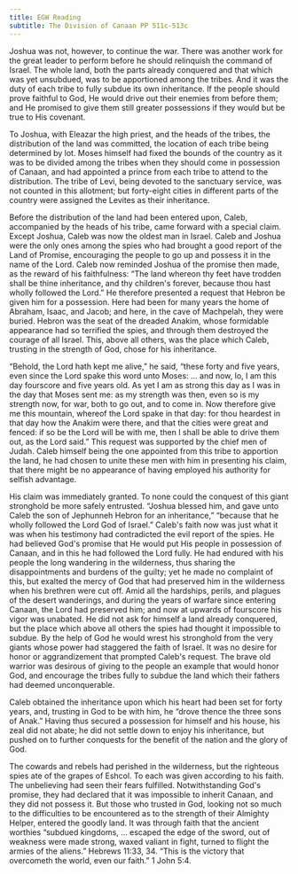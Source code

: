```yaml
---
title: EGW Reading
subtitle: The Division of Canaan PP 511c-513c
---
```


Joshua was not, however, to continue the war. There was another work for the great leader to perform before he should relinquish the command of Israel. The whole land, both the parts already conquered and that which was yet unsubdued, was to be apportioned among the tribes. And it was the duty of each tribe to fully subdue its own inheritance. If the people should prove faithful to God, He would drive out their enemies from before them; and He promised to give them still greater possessions if they would but be true to His covenant.

To Joshua, with Eleazar the high priest, and the heads of the tribes, the distribution of the land was committed, the location of each tribe being determined by lot. Moses himself had fixed the bounds of the country as it was to be divided among the tribes when they should come in possession of Canaan, and had appointed a prince from each tribe to attend to the distribution. The tribe of Levi, being devoted to the sanctuary service, was not counted in this allotment; but forty-eight cities in different parts of the country were assigned the Levites as their inheritance.

Before the distribution of the land had been entered upon, Caleb, accompanied by the heads of his tribe, came forward with a special claim. Except Joshua, Caleb was now the oldest man in Israel. Caleb and Joshua were the only ones among the spies who had brought a good report of the Land of Promise, encouraging the people to go up and possess it in the name of the Lord. Caleb now reminded Joshua of the promise then made, as the reward of his faithfulness: “The land whereon thy feet have trodden shall be thine inheritance, and thy children's forever, because thou hast wholly followed the Lord.” He therefore presented a request that Hebron be given him for a possession. Here had been for many years the home of Abraham, Isaac, and Jacob; and here, in the cave of Machpelah, they were buried. Hebron was the seat of the dreaded Anakim, whose formidable appearance had so terrified the spies, and through them destroyed the courage of all Israel. This, above all others, was the place which Caleb, trusting in the strength of God, chose for his inheritance.

“Behold, the Lord hath kept me alive,” he said, “these forty and five years, even since the Lord spake this word unto Moses: ... and now, lo, I am this day fourscore and five years old. As yet I am as strong this day as I was in the day that Moses sent me: as my strength was then, even so is my strength now, for war, both to go out, and to come in. Now therefore give me this mountain, whereof the Lord spake in that day: for thou heardest in that day how the Anakim were there, and that the cities were great and fenced: if so be the Lord will be with me, then I shall be able to drive them out, as the Lord said.” This request was supported by the chief men of Judah. Caleb himself being the one appointed from this tribe to apportion the land, he had chosen to unite these men with him in presenting his claim, that there might be no appearance of having employed his authority for selfish advantage.

His claim was immediately granted. To none could the conquest of this giant stronghold be more safely entrusted. “Joshua blessed him, and gave unto Caleb the son of Jephunneh Hebron for an inheritance,” “because that he wholly followed the Lord God of Israel.” Caleb's faith now was just what it was when his testimony had contradicted the evil report of the spies. He had believed God's promise that He would put His people in possession of Canaan, and in this he had followed the Lord fully. He had endured with his people the long wandering in the wilderness, thus sharing the disappointments and burdens of the guilty; yet he made no complaint of this, but exalted the mercy of God that had preserved him in the wilderness when his brethren were cut off. Amid all the hardships, perils, and plagues of the desert wanderings, and during the years of warfare since entering Canaan, the Lord had preserved him; and now at upwards of fourscore his vigor was unabated. He did not ask for himself a land already conquered, but the place which above all others the spies had thought it impossible to subdue. By the help of God he would wrest his stronghold from the very giants whose power had staggered the faith of Israel. It was no desire for honor or aggrandizement that prompted Caleb's request. The brave old warrior was desirous of giving to the people an example that would honor God, and encourage the tribes fully to subdue the land which their fathers had deemed unconquerable.

Caleb obtained the inheritance upon which his heart had been set for forty years, and, trusting in God to be with him, he “drove thence the three sons of Anak.” Having thus secured a possession for himself and his house, his zeal did not abate; he did not settle down to enjoy his inheritance, but pushed on to further conquests for the benefit of the nation and the glory of God.

The cowards and rebels had perished in the wilderness, but the righteous spies ate of the grapes of Eshcol. To each was given according to his faith. The unbelieving had seen their fears fulfilled. Notwithstanding God's promise, they had declared that it was impossible to inherit Canaan, and they did not possess it. But those who trusted in God, looking not so much to the difficulties to be encountered as to the strength of their Almighty Helper, entered the goodly land. It was through faith that the ancient worthies “subdued kingdoms, ... escaped the edge of the sword, out of weakness were made strong, waxed valiant in fight, turned to flight the armies of the aliens.” Hebrews 11:33, 34. “This is the victory that overcometh the world, even our faith.” 1 John 5:4.